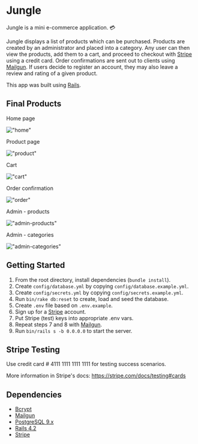 # Jungle

Jungle is a mini e-commerce application. :credit_card:

Jungle displays a list of products which can be purchased. Products are created by an administrator and placed into a category. Any user can then view the products, add them to a cart, and proceed to checkout with [Stripe](https://stripe.com/ca) using a credit card. Order confirmations are sent out to clients using [Mailgun](https://www.mailgun.com/). If users decide to register an account, they may also leave a review and rating of a given product.

This app was built using [Rails](https://rubyonrails.org/).

## Final Products

Home page

!["home"]()

Product page

!["product"]()

Cart

!["cart"]()

Order confirmation

!["order"]()

Admin - products

!["admin-products"]()

Admin - categories

!["admin-categories"]()

## Getting Started

1. From the root directory, install dependencies (`bundle install`).
2. Create `config/database.yml` by copying `config/database.example.yml`.
3. Create `config/secrets.yml` by copying `config/secrets.example.yml`.
4. Run `bin/rake db:reset` to create, load and seed the database.
5. Create `.env` file based on `.env.example`.
6. Sign up for a [Stripe](https://stripe.com/ca) account.
7. Put Stripe (test) keys into appropriate .env vars.
8. Repeat steps 7 and 8 with [Mailgun](https://www.mailgun.com/).
9. Run `bin/rails s -b 0.0.0.0` to start the server.

## Stripe Testing

Use credit card # 4111 1111 1111 1111 for testing success scenarios.

More information in Stripe's docs: <https://stripe.com/docs/testing#cards>

## Dependencies

* [Bcrypt](https://github.com/codahale/bcrypt-ruby)
* [Mailgun](https://www.mailgun.com/)
* [PostgreSQL 9.x](https://www.postgresql.org/)
* [Rails 4.2](http://guides.rubyonrails.org/v4.2/)
* [Stripe](https://stripe.com/ca)
